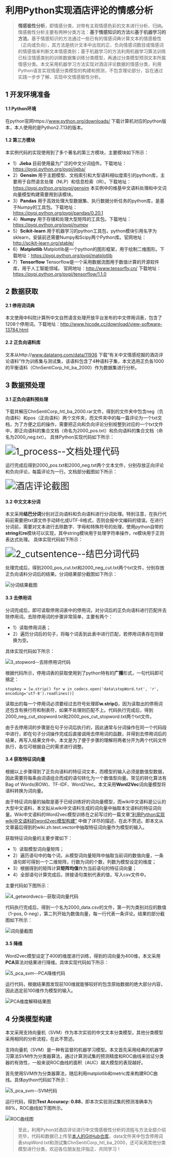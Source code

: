 # 利用Python实现酒店评论的情感分析

> **情感极性分析**，即情感分类，对带有主观情感色彩的文本进行分析、归纳。情感极性分析主要有两种分类方法：**基于情感知识的方法**和**基于机器学习的方法**。基于情感知识的方法通过一些已有的情感词典计算文本的情感极性（正向或负向），其方法是统计文本中出现的正、负向情感词数目或情感词的情感值来判断文本情感类别；基于机器学习的方法利用机器学习算法训练已标注情感类别的训练数据集训练分类模型，再通过分类模型预测文本所属情感分类。本文采用机器学习方法实现对酒店评论数据的情感分类，利用Python语言实现情感分类模型的构建和预测，不包含理论部分，旨在通过实践一步步了解、实现中文情感极性分析。

## 1 开发环境准备
#### 1.1 Python环境
 在python官网https://www.python.org/downloads/ 下载计算机对应的python版本，本人使用的是Python2.7.13的版本。
#### 1.2 第三方模块
本实例代码的实现使用到了多个著名的第三方模块，主要模块如下所示：

+ 1）**Jieba**
目前使用最为广泛的中文分词组件。下载地址：https://pypi.python.org/pypi/jieba/
+ 2）**Gensim**
用于主题模型、文档索引和大型语料相似度索引的python库，主要用于自然语言处理（NLP）和信息检索（IR）。下载地址：https://pypi.python.org/pypi/gensim
本实例中的维基中文语料处理和中文词向量模型构建需要用到该模块。
+ 3）**Pandas**
用于高效处理大型数据集、执行数据分析任务的python库，是基于Numpy的工具包。下载地址：https://pypi.python.org/pypi/pandas/0.20.1
+ 4）**Numpy**
用于存储和处理大型矩阵的工具包。下载地址：https://pypi.python.org/pypi/numpy
+ 5）**Scikit-learn**
用于机器学习的python工具包，python模块引用名字为sklearn，安装前还需要Numpy和Scipy两个Python库。官网地址：http://scikit-learn.org/stable/
+ 6）**Matplotlib**
Matplotlib是一个python的图形框架，用于绘制二维图形。下载地址：https://pypi.python.org/pypi/matplotlib
+ 7）**Tensorflow**
Tensorflow是一个采用数据流图用于数值计算的开源软件库，用于人工智能领域。
官网地址：http://www.tensorfly.cn/
下载地址：https://pypi.python.org/pypi/tensorflow/1.1.0

## 2 数据获取
#### 2.1 停用词词典
本文使用中科院计算所中文自然语言处理开放平台发布的中文停用词表，包含了1208个停用词。下载地址：http://www.hicode.cc/download/view-software-13784.html
#### 2.2 正负向语料库
文本从http://www.datatang.com/data/11936 下载“有关中文情感挖掘的酒店评论语料”作为训练集与测试集，该语料包含了4种语料子集，本文选用正负各1000的平衡语料（ChnSentiCorp_htl_ba_2000）作为数据集进行分析。

## 3 数据预处理
#### 3.1 正负向语料预处理
下载并解压ChnSentiCorp_htl_ba_2000.rar文件，得到的文件夹中包含neg（负向语料）和pos（正向语料）两个文件夹，而文件夹中的每一篇评论为一个txt文档，为了方便之后的操作，需要把正向和负向评论分别规整到对应的一个txt文件中，即正向语料的集合文档（命名为2000_pos.txt）和负向语料的集合文档（命名为2000_neg.txt）。
具体Python实现代码如下所示：

<img src="http://upload-images.jianshu.io/upload_images/5189322-0be01e42195ba4c3.png?imageMogr2/auto-orient/strip%7CimageView2/2/w/1240" alt="1_process--文档处理代码" style="zoom:200%;" />

运行完成后得到2000_pos.txt和2000_neg.txt两个文本文件，分别存放正向评论和负向评论，每篇评论为一行。文档部分截图如下所示：

<img src="http://upload-images.jianshu.io/upload_images/5189322-6af94cd73084d1eb.png?imageMogr2/auto-orient/strip%7CimageView2/2/w/1240" alt="酒店评论截图" style="zoom:200%;" />

#### 3.2 中文文本分词
本文采用**结巴分词**分别对正向语料和负向语料进行分词处理。特别注意，在执行代码前需要把txt源文件手动转化成UTF-8格式，否则会报中文编码的错误。在进行分词前，需要对文本进行去除数字、字母和特殊符号的处理，使用python自带的**string**和**re**模块可以实现，其中string模块用于处理字符串操作，re模块用于正则表达式处理。
具体实现代码如下所示：

<img src="http://upload-images.jianshu.io/upload_images/5189322-f8b7fae53bfad5ae.png?imageMogr2/auto-orient/strip%7CimageView2/2/w/1240" alt="2_cutsentence--结巴分词代码" style="zoom:200%;" />

处理完成后，得到2000_pos_cut.txt和2000_neg_cut.txt两个txt文件，分别存放正负向语料分词后的结果。分词结果部分截图如下所示：

![分词结果截图](http://upload-images.jianshu.io/upload_images/5189322-4f936f92f3c34e23.png?imageMogr2/auto-orient/strip%7CimageView2/2/w/1240)


#### 3.3 去停用词
分词完成后，即可读取停用词表中的停用词，对分词后的正负向语料进行匹配并去除停用词。去除停用词的步骤非常简单，主要有两个：

+ 1）读取停用词表；
+ 2）遍历分词后的句子，将每个词丢到此表中进行匹配，若停用词表存在则替换为空。

具体实现代码如下所示：

![3_stopword--去除停用词代码](http://upload-images.jianshu.io/upload_images/5189322-f68c23b22f7309e4.png?imageMogr2/auto-orient/strip%7CimageView2/2/w/1240)

根据代码所示，停用词表的获取使用到了python特有的**广播**形式，一句代码即可搞定：

    stopkey = [w.strip() for w in codecs.open('data\stopWord.txt', 'r', encoding='utf-8').readlines()]

读取出的每一个停用词必须要经过去符号处理即**w.strip()**，因为读取出的停用词还包含有换行符和制表符，如果不处理则匹配不上。代码执行完成后，得到2000_neg_cut_stopword.txt和2000_pos_cut_stopword.txt两个txt文件。

由于去停用词的步骤是在句子分词后执行的，因此通常与分词操作在同一个代码段中进行，即在句子分词操作完成后直接调用去停用词的函数，并得到去停用词后的结果，再写入结果文件中。本文是为了便于步骤的理解将两者分开为两个代码文件执行，各位可根据自己的需求进行调整。
#### 3.4 获取特征词向量
根据以上步骤得到了正负向语料的特征词文本，而模型的输入必须是数值型数据，因此需要将每条由词语组合而成的语句转化为一个数值型向量。常见的转化算法有Bag of Words(BOW)、TF-IDF、Word2Vec。本文采用**Word2Vec**词向量模型将语料转换为词向量。

由于特征词向量的抽取是基于已经训练好的词向量模型，而wiki中文语料是公认的大型中文语料，本文拟从wiki中文语料生成的词向量中抽取本文语料的特征词向量。Wiki中文语料的Word2vec模型训练在之前写过的一篇文章[“利用Python实现wiki中文语料的word2vec模型构建”](http://www.jianshu.com/p/ec27062bd453) 中做了详尽的描述，在此不赘述。即本文从文章最后得到的wiki.zh.text.vector中抽取特征词向量作为模型的输入。

获取特征词向量的主要步骤如下：

+ 1）读取模型词向量矩阵；
+ 2）遍历语句中的每个词，从模型词向量矩阵中抽取当前词的数值向量，一条语句即可得到一个二维矩阵，行数为词的个数，列数为模型设定的维度；
+ 3）根据得到的矩阵计算**矩阵均值**作为当前语句的特征词向量；
+ 4）全部语句计算完成后，拼接语句类别代表的值，写入csv文件中。

主要代码如下图所示：

![4_getwordvecs--获取词向量代码](http://upload-images.jianshu.io/upload_images/5189322-92b0b1ddc3260f55.png?imageMogr2/auto-orient/strip%7CimageView2/2/w/1240)

代码执行完成后，得到一个名为2000_data.csv的文件，第一列为类别对应的数值（1-pos, 0-neg），第二列开始为数值向量，每一行代表一条评论。结果的部分截图如下所示：

![词向量截图](http://upload-images.jianshu.io/upload_images/5189322-edbfa7797525efc0.png?imageMogr2/auto-orient/strip%7CimageView2/2/w/1240)

#### 3.5 降维
Word2vec模型设定了400的维度进行训练，得到的词向量为400维，本文采用**PCA**算法对结果进行降维。具体实现代码如下所示：

![5_pca_svm--PCA降维代码](http://upload-images.jianshu.io/upload_images/5189322-407500bea708e749.png?imageMogr2/auto-orient/strip%7CimageView2/2/w/1240)

运行代码，根据结果图发现前100维就能够较好的包含原始数据的绝大部分内容，因此选定前100维作为模型的输入。

![PCA维度解释结果图](http://upload-images.jianshu.io/upload_images/5189322-347ee31bff89781f.png?imageMogr2/auto-orient/strip%7CimageView2/2/w/1240)

## 4 分类模型构建
本文采用支持向量机（SVM）作为本次实验的中文文本分类模型，其他分类模型采用相同的分析流程，在此不赘述。

支持向量机（SVM）是一种有监督的机器学习模型。本文首先采用经典的机器学习算法SVM作为分类器算法，通过计算测试集的预测精度和ROC曲线来验证分类器的有效性，一般来说ROC曲线的面积（AUC）越大模型的表现越好。
	
首先使用SVM作为分类器算法，随后利用matplotlib和metric库来构建ROC曲线。具体python代码如下所示：

![5_pca_svm--SVM代码](http://upload-images.jianshu.io/upload_images/5189322-54b39fd23a383dd1.png?imageMogr2/auto-orient/strip%7CimageView2/2/w/1240)

运行代码，得到**Test Accuracy: 0.88**，即本次实验测试集的预测准确率为88%，ROC曲线如下图所示。

![ROC曲线图](http://upload-images.jianshu.io/upload_images/5189322-920a5c5fb88390e4.png?imageMogr2/auto-orient/strip%7CimageView2/2/w/1240)


>至此，利用Pyhon对酒店评论进行中文情感极性分析的流程与方法全部介绍完毕，代码和数据已上传至[本人的GitHub仓库](https://github.com/AimeeLee77/senti_analysis)，data文件夹中包含停用词表stopWord.txt和测试集ChnSentiCorp_htl_ba_2000，还可采用其他分类模型进行分类，欢迎各位朋友批评指正、共同学习！